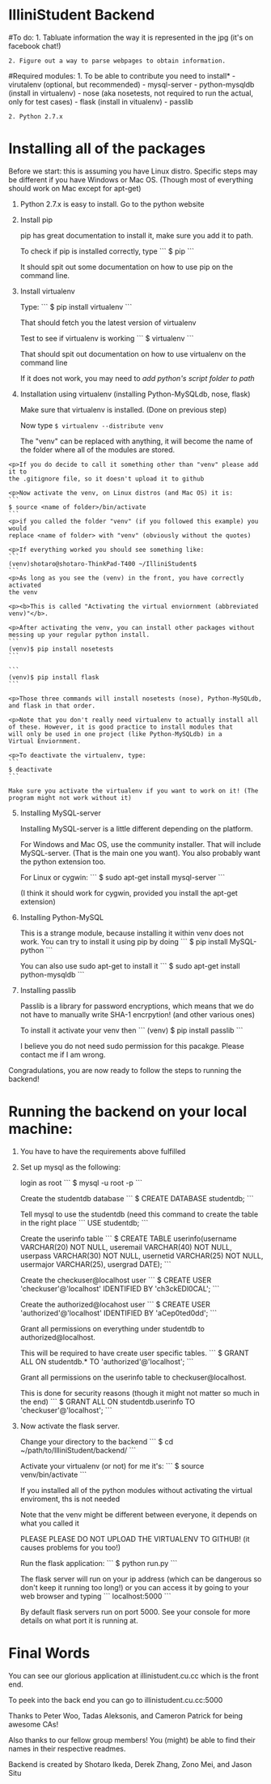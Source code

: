 # IlliniStudent Backend
#To do:
    1. Tabluate information the way it is represented in the jpg (it's on facebook chat!)

    2. Figure out a way to parse webpages to obtain information.

#Required modules:
    1. To be able to contribute you need to install*
       - virutalenv (optional, but recommended)
       - mysql-server
       - python-mysqldb (install in virtualenv)
       - nose (aka nosetests, not required to run the actual, only for test cases)
       - flask (install in vitualenv)
       - passlib

    2. Python 2.7.x

# Installing all of the packages
  <p>Before we start: this is assuming you have Linux distro. Specific steps may be different if you have Windows or Mac OS. (Though most of everything should work on Mac except for apt-get)

  1. Python 2.7.x is easy to install. Go to the python website

  2. Install pip
     <p>pip has great documentation to install it, make sure you add it to path.
     <p>To check if pip is installed correctly, type
     ```
     $ pip
     ```
     <p>It should spit out some documentation on how to use pip on the command line.

  3. Install virtualenv
     <p>Type:
     ```
     $ pip install virtualenv
     ```
     <p>That should fetch you the latest version of virtualenv

     <p>Test to see if virtualenv is working
     ```
     $ virtualenv
     ```
     <p>That should spit out documentation on how to use virtualenv on the command line
     <p>If it does not work, you may need to <em>add python's script folder to path</em>
     
  4. Installation using virtualenv (installing Python-MySQLdb, nose, flask)
    <p>Make sure that virtualenv is installed. (Done on previous step)
    <p>Now type
    ```
    $ virtualenv --distribute venv
    ```
    <p>The "venv" can be replaced with anything, it will become the name of the
    folder where all of the modules are stored.

    <p>If you do decide to call it something other than "venv" please add it to
    the .gitignore file, so it doesn't upload it to github

    <p>Now activate the venv, on Linux distros (and Mac OS) it is:
    ```
    $ source <name of folder>/bin/activate
    ```
    <p>if you called the folder "venv" (if you followed this example) you would
    replace <name of folder> with "venv" (obviously without the quotes)

    <p>If everything worked you should see something like:
    ```
    (venv)shotaro@shotaro-ThinkPad-T400 ~/IlliniStudent$
    ```
    <p>As long as you see the (venv) in the front, you have correctly activated
    the venv

    <p><b>This is called "Activating the virtual enviornment (abbreviated
    venv)"</b>.

    <p>After activating the venv, you can install other packages without
    messing up your regular python install.
    ```
    (venv)$ pip install nosetests
    ```

    ```
    (venv)$ pip install flask
    ```

    <p>Those three commands will install nosetests (nose), Python-MySQLdb,
    and flask in that order.

    <p>Note that you don't really need virtualenv to actually install all
    of these. However, it is good practice to install modules that
    will only be used in one project (like Python-MySQLdb) in a
    Virtual Enviornment.

    <p>To deactivate the virtualenv, type:
    ```
    $ deactivate
    ```

    Make sure you activate the virtualenv if you want to work on it! (The program might not work without it)

  5. Installing MySQL-server
     <p>Installing MySQL-server is a little different depending on
     the platform.

     <p>For Windows and Mac OS, use the community installer.
     That will include MySQL-server. (That is the main one
     you want). You also probably want the python extension
     too.

     <p>For Linux or cygwin:
     ```
     $ sudo apt-get install mysql-server
     ```
     <p>(I think it should work for cygwin, provided you install
     the apt-get extension)

   6. Installing Python-MySQL
      <p>This is a strange module, because installing it within venv does not work. You can try to install it using pip by doing
      ```
      $ pip install MySQL-python
      ```
      <p>You can also use sudo apt-get to install it
      ```
      $ sudo apt-get install python-mysqldb
      ```
  7. Installing passlib
     <p> Passlib is a library for password encryptions, which means that we do not have to manually write SHA-1 encrpytion! (and other various ones)
     <p> To install it activate your venv then
     ```
     (venv) $ pip install passlib
     ```
     <p> I believe you do not need sudo permission for this pacakge. Please contact me if I am wrong.
     
<p>Congradulations, you are now ready to follow the steps to running the backend!
    
# Running the backend on your local machine:
1. You have to have the requirements above fulfilled
2. Set up mysql as the following:

   <p>login as root
   ```
   $ mysql -u root -p
   ```
   
   <p>Create the studentdb database
   ```
   $ CREATE DATABASE studentdb;
   ```
   
   <p>Tell mysql to use the studentdb (need this command to create the table in the right place
   ```
   USE studentdb;
   ```
   
   <p>Create the userinfo table
   ```
   $ CREATE TABLE userinfo(username VARCHAR(20) NOT NULL, useremail VARCHAR(40) NOT NULL, userpass VARCHAR(30) NOT NULL, usernetid VARCHAR(25) NOT NULL, usermajor VARCHAR(25), usergrad DATE);
   ```
   
   <p>Create the checkuser@localhost user
   ```
   $ CREATE USER 'checkuser'@'localhost' IDENTIFIED BY 'ch3ckEDl0CAL';
   ```
   
   <p>Create the authorized@locahost user
   ```
   $ CREATE USER 'authorized'@'localhost' IDENTIFIED BY 'aCep0ted0dd';
   ```
   
   <p>Grant all permissions on everything under studentdb to authorized@localhost.
   <p>This will be required to have create user specific tables.
   ```
   $ GRANT ALL ON studentdb.* TO 'authorized'@'localhost';
   ```
   
   <p>Grant all permissions on the userinfo table to checkuser@localhost.
   <p>This is done for security reasons (though it might not matter so much in the end)
   ```
   $ GRANT ALL ON studentdb.userinfo TO 'checkuser'@'localhost';
   ```

3. Now activate the flask server.

   <p>Change your directory to the backend
   ```
   $ cd ~/path/to/IlliniStudent/backend/
   ```
   
   <p>Activate your virtualenv (or not) for me it's:
   ```
   $ source venv/bin/activate
   ```
   <p>If you installed all of the python modules without activating the virtual enviroment, ths is not needed
   <p>Note that the venv might be different between everyone, it depends on what you called it
   <p>PLEASE PLEASE DO NOT UPLOAD THE VIRTUALENV TO GITHUB! (it causes problems for you too!)

   <p>Run the flask application: 
   ```
   $ python run.py
   ```
   <p>The flask server will run on your ip address (which can be dangerous so don't keep it running too long!) or you can access it by going to your web browser and typing
   ```
   localhost:5000
   ```
   <p>By default flask servers run on port 5000. See your console for more details on what port it is running at.


# Final Words
  <p>You can see our glorious application at illinistudent.cu.cc which is the front end.
  <p>To peek into the back end you can go to illinistudent.cu.cc:5000

  <p>Thanks to Peter Woo, Tadas Aleksonis, and Cameron Patrick for being
  awesome CAs!

  <p>Also thanks to our fellow group members! You (might) be able to find their names in their respective readmes.

  <p>Backend is created by Shotaro Ikeda, Derek Zhang, Zono Mei, and Jason Situ
  
